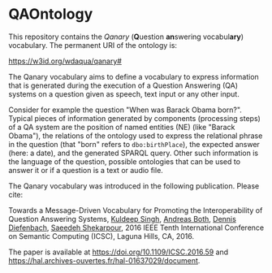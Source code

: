 # QAOntology

This repository contains the *Qanary* (**Q**uestion **an**swering vocabul**ary**) vocabulary. The permanent URI of the ontology is:

<https://w3id.org/wdaqua/qanary#>

The Qanary vocabulary aims to define a vocabulary to express information that is generated during the execution of a Question Answering (QA) systems on a question given as speech, text input or any other input.

Consider for example the question "When was Barack Obama born?". Typical pieces of information generated by components (processing steps) of a QA system are the position of named entities (NE) (like "Barack Obama"), the relations of the ontology used to express the relational phrase in the question (that "born" refers to `dbo:birthPlace`), the expected answer (here: a date), and the generated SPARQL query. Other such information is the language of the question, possible ontologies that can be used to answer it or if a question is a text or audio file.

The Qanary vocabulary was introduced in the following publication. Please cite:
>>>
Towards a Message-Driven Vocabulary for Promoting the Interoperability of Question Answering Systems, [Kuldeep Singh](http://wdaqua.eu/students/kuldeep-singh/), [Andreas Both](http://www.andreasboth.de/en), [Dennis Diefenbach](http://wdaqua.eu/students/dennis-diefenbach/), [Saeedeh Shekarpour](http://shekarpour.org/), 2016 IEEE Tenth International Conference on Semantic Computing (ICSC), Laguna Hills, CA, 2016. 
>>>
The paper is available at https://doi.org/10.1109/ICSC.2016.59 and https://hal.archives-ouvertes.fr/hal-01637029/document.
